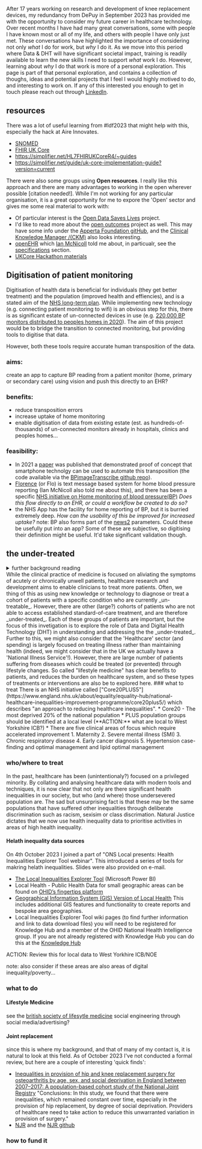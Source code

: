 After 17 years working on research and development of knee replacement devices, my redundancy from DePuy in September 2023 has provided me with the opportunity to consider my future career in healthcare technology. Over recent months I have had many great conversations, some with people I have known most or all of my life, and others with people I have only just met. These conversations have highlighted the importance of considering not only _what_ I do for work, but _why_ I do it. As we move into this period where Data & DHT will have significant societal impact, training is readily available to learn the new skills I need to support _what_ work I do. However, learning about _why_ I do that work is more of a personal exploration. This page is part of that personal exploration, and contains a collection of thoughs, ideas and potential projects that I feel I would highly motived to do, and interesting to work on.
If any of this interested you enough to get in touch please reach out through [LinkedIn](https://www.linkedin.com/in/david-wolfson-6149a38/ "LinkedIn").

## resources 
There was a lot of useful learning from #ldf2023 that might help with this, especially the hack at Aire Innovates. 
  * [SNOMED](https://www.snomed.org/) 
  * [FHIR UK Core](https://digital.nhs.uk/services/fhir-uk-core)
  * https://simplifier.net/HL7FHIRUKCoreR4/~guides
  * https://simplifier.net/guide/uk-core-implementation-guide?version=current

There were also some groups using **Open resources**. I really like this approach and there are many advantages to working in the open wherever possible [citation needed!]. While I'm not working for any particular organisation, it is a great opportunity for me to expore the 'Open' sector and gives me some real material to work with:
  * Of particular interest is the [Open Data Saves Lives](https://opendatasaveslives.org/) project.
  * I'd like to read more about the [open outcomes](ahttps://apperta.org/openOutcomes/) project as well. This may have some info under the [Apperta Foundation gitHub](https://github.com/AppertaFoundation), and the [Clinical Knowledge Manager /(CKM)](https://ckm.apperta.org/ckm/) also looks interesting. 
  * [openEHR](https://openehr.org/) which [Ian McNicoll](https://www.linkedin.com/in/ianmcnicoll/) told me about, in particualr, see the [specifications](https://specifications.openehr.org/) section.
  * [UKCore Hackathon materials](https://simplifier.net/guide/UKCore-Hackathon/)

## Digitisation of patient monitoring
Digitisation of health data is beneficial for individuals (they get better treatment) and the population (improved health and effiencies), and is a stated aim of the [NHS long-term plan](https://www.longtermplan.nhs.uk/online-version/chapter-5-digitally-enabled-care-will-go-mainstream-across-the-nhs/). While implementing new technology (e.g. connecting patient monitoring to wifi) is an obvious step for this, there is as significant estate of un-connected devices in use (e.g. [220,000 BP monitors distributed to peoples homes in 2020](https://www.england.nhs.uk/ourwork/clinical-policy/cvd/home-blood-pressure-monitoring/#:~:text=Since%20October%202020%2C%20over%20220%2C000,via%20a%20remote%20monitoring%20platform.)). The aim of this project would be to bridge the transition to connected monitoring, but providing tools to digitise that data. 

  
However, both these tools require accurate human transposition of the data. 
### aims: 
create an app to capture BP reading from a patient monitor (home, primary or secondary care) using vision and push this directly to an EHR?
### benefits:
  * reduce transposition errors
  * increase uptake of home monitoring
  * enable digitisation of data from existing estate (est. as hundreds-of-thousands) of un-connected monitors already in hospitals, clinics and peoples homes...
### feasibility:
  * In 2021 a [paper](https://www.frontiersin.org/articles/10.3389/frai.2021.543176/full) was published that demonstrated proof of concept that smartphone technolgy can be used to automate this transposition (the code available via the [BPimageTranscribe github repo](https://github.com/cliffordlab/BPimageTranscribe)).
  * [Florence](https://florence.community/) (or Flo) is text message based system for home blood pressure reporting (Ian McNicoll also told me about this), and there has been a specific [NHS initiative on Home monitoring of blood pressure(BP)](https://www.england.nhs.uk/ourwork/clinical-policy/cvd/home-blood-pressure-monitoring/) _Does this flow directly to an EHR, or could a workflow be created to do so?_
  * the NHS App has the facility for home reporting of BP, but it is burried extremely deep. _How can the usability of this be improved for increased uptake?_
  note: BP also forms part of the [news2](https://www.rcplondon.ac.uk/projects/outputs/national-early-warning-score-news-2) parameters. Could these be usefully put into an app? Some of these are subjective, so digitising their definition might be useful. It'd take significant validation though.

## the under-treated
<details>
	<summary>further background reading</summary>
<ul>
	<li><a href="https://www.longtermplan.nhs.uk/online-version/">NHS Long Term Plan</a></li>
	<li><a href="https://www.health.org.uk/publications/reports/the-marmot-review-10-years-on">the marmot review 10 years on</a></li>
	<li><a href="https://www.nesta.org.uk/report/open-innovation-in-health-a-guide-to-transforming-healthcare-through-collaboration/">nesta report on open innovation in health</a></li>
</ul>
	
</details>
  While the clinical practice of medicine is focused on aliviating the symptoms of acutely or chronically unwell patients, healthcare research and development aims to enable clinicians to treat more patients. Often, we thing of this as using new knowledge or technology to diagnose or treat a cohort of patients with a specific condition who are currently _un-treatable_. However, there are other (large?) cohorts of patients who are not able to access established standard-of-care treatment, and are therefore _under-treated_. Each of these groups of patients are important, but the focus of this invetigation is to explore the role of Data and Digital Health Technology (DHT) in understanding and addressing the the _under-treated_.
  Further to this, we might also consider that the 'Healthcare' sector (and spending) is largely focused on treating illness rather than maintaining health (indeed, we might consider that in the UK we actually have a 'National Illness Service'!). However, there are large number of patients suffering from diseases which could be treated (or prevented) through lifestyle changes. So called "lifestyle medicine" has clear benefits to patients, and reduces the burden on healthcare system, and so these types of treatments or interventions are also be to explored here. 
### what to treat
There is an NHS initiative called ["Core20PLUS5"](https://www.england.nhs.uk/about/equality/equality-hub/national-healthcare-inequalities-improvement-programme/core20plus5/) which describes "an approach to reducing healthcare inequalities". 
* Core20 - The most deprived 20% of the national population
* PLUS population groups should be identified at a local level (**ACTION:** what are local to West Yorkshire ICB?)
* There are five clinical areas of focus which require accelerated improvement
  1. Maternity
  2. Severe mental illness (SMI)
  3. Chronic respiratory disease
  4. Early cancer diagnosis
  5. Hypertension case-finding and optimal management and lipid optimal management
 
### who/where to treat 
In the past, healthcare has been (unintentionaly?) focused on a privileged minority. By collating and analysing healthcare data with modern tools and techniques, it is now clear that not only are there significant health inequalities in our society, but who (and where) those undersevered population are. The sad but unsurprising fact is that these may be the same populations that have suffered other inequalities through deliberate discrimination such as racism, sexisim or class discrimation. Natural Justice dictates that we now use health inequality data to prioritise activities in areas of high health inequality.
#### Helath inequality data sources
On 4th October 2023 I joined a part of "ONS Local presents: Health Inequalities Explorer Tool webinar". This introduced a series of tools for makring helath inequalities. Slides were also provided on e-mail. 
* [The Local Inequalities Explorer Tool](https://app.powerbi.com/view?r=eyJrIjoiMzI1N2YwYmYtNWVhMy00ZWY5LTliNmMtYzk3ZWVmMmMzNjZkIiwidCI6ImVlNGUxNDk5LTRhMzUtNGIyZS1hZDQ3LTVmM2NmOWRlODY2NiIsImMiOjh9) (Microsoft Power BI)  
* Local Health - Public Health Data for small geographic areas can be found on [OHID’s fingertips platform](https://fingertips.phe.org.uk/profile/local-health)
* [Geographical Information System (GIS) Version of Local Health](https://www.localhealth.org.uk/) This includes additional GIS features and functionality to create reports and bespoke area geographies.
* Local Inequalities Explorer Tool wiki pages (to find further information and link to data download files) you will need to be registered for Knowledge Hub and a member of the OHID National Health Intelligence group. If you are not already registered with Knowledge Hub you can do this at the [Knowledge Hub](khub.net)

ACTION: Review this for local data to West Yorkhire ICB/NOE

note: also consider if these areas are also areas of digital inequality/poverty...
### what to do
#### Lifestyle Medicine
see the [british society of lifesytle medicine](https://bslm.org.uk/)
social engineering through social media/advertising?
#### Joint replacement
since this is where my background, and that of many of my contact is, it is natural to look at this field. As of October 2023 I've not conducted a formal review, but here are a couple of interesting 'quick finds':
* [Inequalities in provision of hip and knee replacement surgery for osteoarthritis by age, sex, and social deprivation in England between 2007–2017: A population-based cohort study of the National Joint Registry](https://www.ncbi.nlm.nih.gov/pmc/articles/PMC10138460/#:~:text=For%20publicly%20funded%20surgery%2C%20no,were%20observed%20for%20both%20joints.) "Conclusions: In this study, we found that there were inequalities, which remained constant over time, especially in the provision of hip replacement, by degree of social deprivation. Providers of healthcare need to take action to reduce this unwarranted variation in provision of surgery."
* [NJR](https://www.njrcentre.org.uk/) and the [NJR github](https://github.com/NationalJointRegistry/Datasets/tree/main) 


### how to fund it
